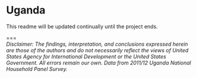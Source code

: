 Uganda
======
This readme will be updated continually until the project ends.  

===  
*Disclaimer: The findings, interpretation, and conclusions expressed herein are those of the authors and do not necessarily reflect the views of United States Agency for International Development or the United States Government. All errors remain our own. Data from 2011/12 Uganda National Household Panel Survey.*  

[1]: http://arcg.is/1G000Xb  

